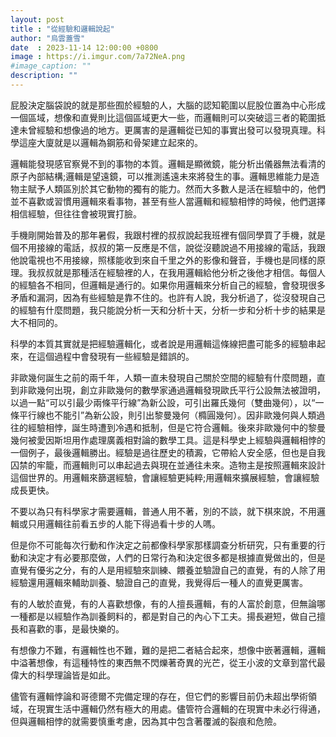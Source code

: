 ```yaml
---
layout: post
title : "從經驗和邏輯說起"
author: "烏雲蓋雪"
date  : 2023-11-14 12:00:00 +0800
image : https://i.imgur.com/7a72NeA.png
#image_caption: ""
description: ""
---
```


屁股決定腦袋說的就是那些囿於經驗的人，大腦的認知範圍以屁股位置為中心形成一個區域，想像和直覺則比這個區域更大一些，而邏輯則可以突破這三者的範圍抵達未曾經驗和想像過的地方。更厲害的是邏輯從已知的事實出發可以發現真理。科學這座大廈就是以邏輯為鋼筋和骨架建立起來的。

<!--more-->

邏輯能發現感官察覺不到的事物的本質。邏輯是顯微鏡，能分析出儀器無法看清的原子內部結構;邏輯是望遠鏡，可以推測遙遠未來將發生的事。邏輯思維能力是造物主賦予人類區別於其它動物的獨有的能力。然而大多數人是活在經驗中的，他們並不喜歡或習慣用邏輯來看事物，甚至有些人當邏輯和經驗相悖的時候，他們選擇相信經驗，但往往會被現實打臉。

手機剛開始普及的那年暑假，我跟村裡的叔叔說起我班裡有個同學買了手機，就是個不用接線的電話，叔叔的第一反應是不信，說從沒聽說過不用接線的電話，我跟他說電視也不用接線，照樣能收到來自千里之外的影像和聲音，手機也是同樣的原理。我叔叔就是那種活在經驗裡的人，在我用邏輯給他分析之後他才相信。每個人的經驗各不相同，但邏輯是通行的。如果你用邏輯來分析自己的經驗，會發現很多矛盾和漏洞，因為有些經驗是靠不住的。也許有人說，我分析過了，從沒發現自己的經驗有什麼問題，我只能說分析一天和分析十天，分析一步和分析十步的結果是大不相同的。

科學的本質其實就是把經驗邏輯化，或者說是用邏輯這條線把盡可能多的經驗串起來，在這個過程中會發現有一些經驗是錯誤的。

非歐幾何誕生之前的兩千年，人類一直未發現自己關於空間的經驗有什麼問題，直到非歐幾何出現，創立非歐幾何的數學家通過邏輯發現歐氏平行公設無法被證明，以過一點“可以引最少兩條平行線”為新公設，可引出羅氏幾何（雙曲幾何），以“一條平行線也不能引”為新公設，則引出黎曼幾何（橢圓幾何）。因非歐幾何與人類過往的經驗相悖，誕生時遭到冷遇和抵制，但是它符合邏輯。後來非歐幾何中的黎曼幾何被愛因斯坦用作處理廣義相對論的數學工具。這是科學史上經驗與邏輯相悖的一個例子，最後邏輯勝出。經驗是過往歷史的積澱，它帶給人安全感，但也是自我囚禁的牢籠，而邏輯則可以串起過去與現在並通往未來。造物主是按照邏輯來設計這個世界的。用邏輯來篩選經驗，會讓經驗更純粹;用邏輯來擴展經驗，會讓經驗成長更快。

不要以為只有科學家才需要邏輯，普通人用不著，別的不談，就下棋來說，不用邏輯或只用邏輯往前看五步的人能下得過看十步的人嗎。

但是你不可能每次行動和作決定之前都像科學家那樣調查分析研究，只有重要的行動和決定才有必要那麼做，人們的日常行為和決定很多都是根據直覺做出的，但是直覺有優劣之分，有的人是用經驗來訓練、餵養並驗證自己的直覺，有的人除了用經驗還用邏輯來輔助訓養、驗證自己的直覺，我覺得后一種人的直覺更厲害。

有的人敏於直覺，有的人喜歡想像，有的人擅長邏輯，有的人富於創意，但無論哪一種都是以經驗作為訓養飼料的，都是對自己的內心下工夫。揚長避短，做自己擅長和喜歡的事，是最快樂的。

有想像力不難，有邏輯性也不難，難的是把二者結合起來，想像中嵌著邏輯，邏輯中溢著想像，有這種特性的東西無不閃爍著奇異的光芒，從王小波的文章到當代最偉大的科學理論皆是如此。

儘管有邏輯悖論和哥德爾不完備定理的存在，但它們的影響目前仍未超出學術領域，在現實生活中邏輯仍然有極大的用處。儘管符合邏輯的在現實中未必行得通，但與邏輯相悖的就需要慎重考慮，因為其中包含著覆滅的裂痕和危險。

<!--END-->